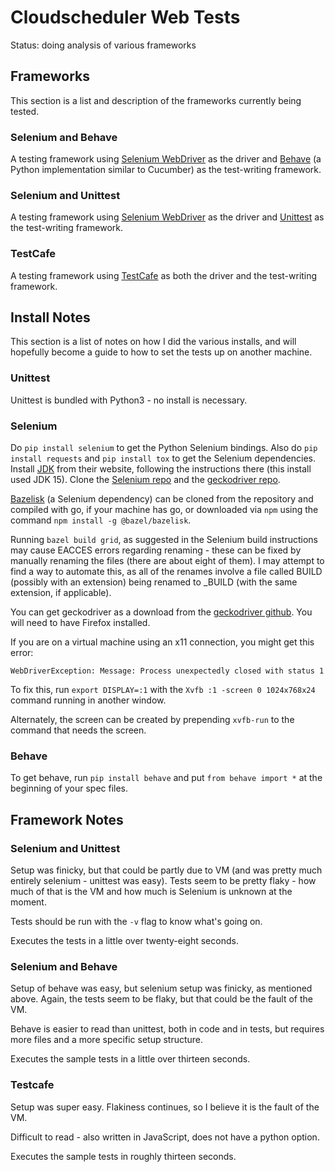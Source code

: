 # Cloudscheduler Web Tests

Status: doing analysis of various frameworks

## Frameworks

This section is a list and description of the frameworks currently being tested.

### Selenium and Behave

A testing framework using [Selenium WebDriver](https://github.com/SeleniumHQ/selenium) as the driver and [Behave](https://github.com/behave/behave) (a Python implementation similar to Cucumber) as the test-writing framework.

### Selenium and Unittest

A testing framework using [Selenium WebDriver](https://github.com/SeleniumHQ/selenium) as the driver and [Unittest](https://docs.python.org/3.6/library/unittest.html#module-unittest) as the test-writing framework.

### TestCafe

A testing framework using [TestCafe](https://github.com/DevExpress/testcafe) as both the driver and the test-writing framework.

## Install Notes

This section is a list of notes on how I did the various installs, and will hopefully become a guide to how to set the tests up on another machine.

### Unittest

Unittest is bundled with Python3 - no install is necessary.

### Selenium

Do `pip install selenium` to get the Python Selenium bindings. Also do `pip install requests` and `pip install tox` to get the Selenium dependencies. Install [JDK](https://jdk.java.net/15/) from their website, following the instructions there (this install used JDK 15). Clone the [Selenium repo](https://github.com/SeleniumHQ/selenium) and the [geckodriver repo](https://github.com/mozilla/geckodriver).

[Bazelisk](https://github.com/bazelbuild/bazelisk) (a Selenium dependency) can be cloned from the repository and compiled with go, if your machine has go, or downloaded via `npm` using the command `npm install -g @bazel/bazelisk`.

Running `bazel build grid`, as suggested in the Selenium build instructions may cause EACCES errors regarding renaming - these can be fixed by manually renaming the files (there are about eight of them). I may attempt to find a way to automate this, as all of the renames involve a file called BUILD (possibly with an extension) being renamed to _BUILD (with the same extension, if applicable).

You can get geckodriver as a download from the [geckodriver github](https://github.com/mozilla/geckodriver/releases/tag/v0.28.0). You will need to have Firefox installed.

If you are on a virtual machine using an x11 connection, you might get this error:
```
WebDriverException: Message: Process unexpectedly closed with status 1
```
To fix this, run `export DISPLAY=:1` with the `Xvfb :1 -screen 0 1024x768x24` command running in another window.

Alternately, the screen can be created by prepending `xvfb-run` to the command that needs the screen.

### Behave

To get behave, run `pip install behave` and put `from behave import *` at the beginning of your spec files.

## Framework Notes

### Selenium and Unittest

Setup was finicky, but that could be partly due to VM (and was pretty much entirely selenium - unittest was easy). Tests seem to be pretty flaky - how much of that is the VM and how much is Selenium is unknown at the moment.

Tests should be run with the `-v` flag to know what's going on.

Executes the tests in a little over twenty-eight seconds.

### Selenium and Behave

Setup of behave was easy, but selenium setup was finicky, as mentioned above. Again, the tests seem to be flaky, but that could be the fault of the VM.

Behave is easier to read than unittest, both in code and in tests, but requires more files and a more specific setup structure. 

Executes the sample tests in a little over thirteen seconds.

### Testcafe

Setup was super easy. Flakiness continues, so I believe it is the fault of the VM. 

Difficult to read - also written in JavaScript, does not have a python option.

Executes the sample tests in roughly thirteen seconds. 
